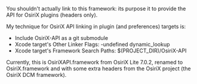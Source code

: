You shouldn't actually link to this framework: its purpose it to provide the API for OsiriX plugins (headers only).

My technique for OsiriX API linking in plugin (and preferences) targets is:
- Include OsiriX-API as a git submodule
- Xcode target's Other Linker Flags: -undefined dynamic_lookup
- Xcode target's Framework Search Paths: $(PROJECT_DIR)/OsiriX-API

Currently, this is OsiriXAPI.framework from OsiriX Lite 7.0.2, renamed to OsiriX.framework and with some extra headers from the OsiriX project (the OsiriX DCM framework).
